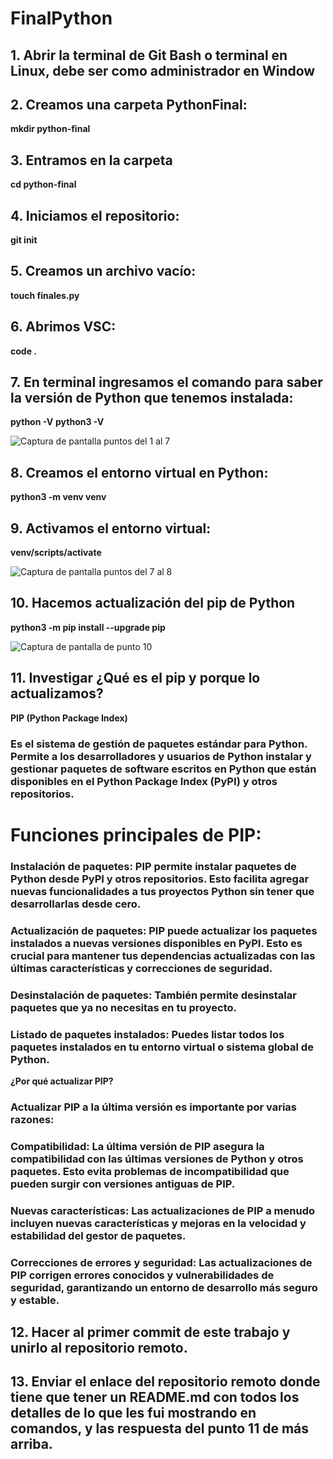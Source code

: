 # FinalPython
## 1. Abrir la terminal de Git Bash o terminal en Linux, debe ser como administrador en Window

## 2. Creamos una carpeta PythonFinal: 
**mkdir python-final**

## 3. Entramos en la carpeta
**cd python-final**

## 4. Iniciamos el repositorio:
**git init**

## 5. Creamos un archivo vacío:
**touch finales.py**

## 6. Abrimos VSC:
**code .**

## 7. En terminal ingresamos el comando para saber la versión de Python que tenemos instalada:
**python -V**
**python3 -V**

![Captura de pantalla puntos del 1 al 7](https://github.com/MerAtim/FinalPython/assets/127444671/1163546e-73b6-4866-a977-63e691ed577f)

## 8. Creamos el entorno virtual en Python:
**python3 -m venv venv**

## 9. Activamos el entorno virtual:
**venv/scripts/activate**

![Captura de pantalla puntos del 7 al 8](https://github.com/MerAtim/FinalPython/assets/127444671/19bbac20-cdca-41aa-a3f0-9f1c60f53892)

## 10. Hacemos actualización del pip de Python
**python3 -m pip install --upgrade pip**

![Captura de pantalla de punto 10](https://github.com/MerAtim/FinalPython/assets/127444671/468b2f1f-b550-4bc2-8806-f5150d8f99e1)

## 11. Investigar ¿Qué es el pip y porque lo actualizamos?

**PIP (Python Package Index)**

### Es el sistema de gestión de paquetes estándar para Python. Permite a los desarrolladores y usuarios de Python instalar y gestionar paquetes de software escritos en Python que están disponibles en el Python Package Index (PyPI) y otros repositorios.

# Funciones principales de PIP:
### Instalación de paquetes: PIP permite instalar paquetes de Python desde PyPI y otros repositorios. Esto facilita agregar nuevas funcionalidades a tus proyectos Python sin tener que desarrollarlas desde cero.

### Actualización de paquetes: PIP puede actualizar los paquetes instalados a nuevas versiones disponibles en PyPI. Esto es crucial para mantener tus dependencias actualizadas con las últimas características y correcciones de seguridad.

### Desinstalación de paquetes: También permite desinstalar paquetes que ya no necesitas en tu proyecto.

### Listado de paquetes instalados: Puedes listar todos los paquetes instalados en tu entorno virtual o sistema global de Python.

**¿Por qué actualizar PIP?**
### Actualizar PIP a la última versión es importante por varias razones:

### Compatibilidad: La última versión de PIP asegura la compatibilidad con las últimas versiones de Python y otros paquetes. Esto evita problemas de incompatibilidad que pueden surgir con versiones antiguas de PIP.

### Nuevas características: Las actualizaciones de PIP a menudo incluyen nuevas características y mejoras en la velocidad y estabilidad del gestor de paquetes.

### Correcciones de errores y seguridad: Las actualizaciones de PIP corrigen errores conocidos y vulnerabilidades de seguridad, garantizando un entorno de desarrollo más seguro y estable.


## 12. Hacer al primer commit de este trabajo y unirlo al repositorio remoto.

## 13. Enviar el enlace del repositorio remoto donde tiene que tener un README.md con todos los detalles de lo que les fui mostrando en comandos, y las respuesta del punto 11 de más arriba.
